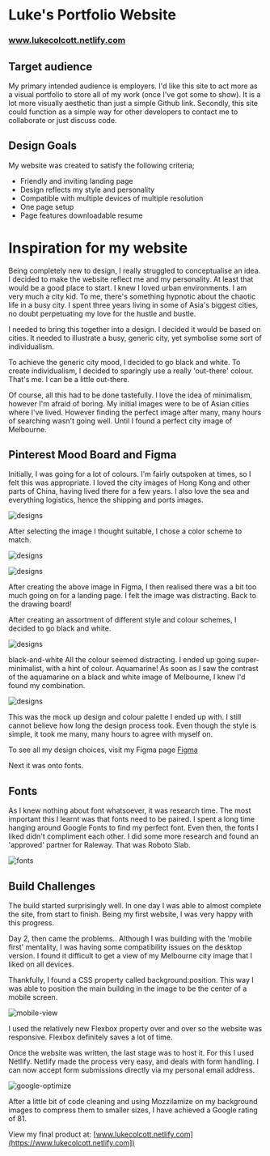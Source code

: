 # Luke's Portfolio Website
### www.lukecolcott.netlify.com

## Target audience
My primary intended audience is employers. I'd like this site to act more as a visual portfolio to store all of my work (once I've got some to show).
It is a lot more visually aesthetic than just a simple Github link.
Secondly, this site could function as a simple way for other developers to contact me to collaborate or just discuss code. 

## Design Goals
My website was created to satisfy the following criteria;
- Friendly and inviting landing page
- Design reflects my style and personality
- Compatible with multiple devices of multiple resolution
- One page setup
- Page features downloadable resume

# Inspiration for my website

Being completely new to design, I really struggled to conceptualise an idea.
I decided to make the website reflect me and my personality. At least that would be a good place to start.
I knew I loved urban environments. I am very much a city kid. To me, there's something hypnotic about the chaotic life in a busy city.
I spent three years living in some of Asia's biggest cities, no doubt perpetuating my love for the hustle and bustle.

I needed to bring this together into a design. I decided it would be based on cities. It needed to illustrate a busy, generic city, yet symbolise some sort of individualism. 

To achieve the generic city mood, I decided to go black and white. To create individualism, I decided to sparingly use a really 'out-there' colour.
That's me. I can be a little out-there. 

Of course, all this had to be done tastefully. I love the idea of minimalism, however I'm afraid of boring. My initial images were to be of Asian cities where I've lived. However finding the perfect image after many, many hours of searching wasn't going well. Until I found a perfect city image of Melbourne.    

## Pinterest Mood Board and Figma

Initially, I was going for a lot of colours. I'm fairly outspoken at times, so I felt this was appropriate. 
I loved the city images of Hong Kong and other parts of China, having lived there for a few years. I also love the sea and everything logistics, hence the shipping and ports images. 

![designs](/assets/img/moodboard1.png)

After selecting the image I thought suitable, I chose a color scheme to match.

![designs](/assets/img/first-design.png)

![designs](/assets/img/korea.png)

After creating the above image in Figma, I then realised there was a bit too much going on for a landing page.
I felt the image was distracting. Back to the drawing board!

After creating an assortment of different style and colour schemes, I decided to go black and white.

![designs](/assets/img/black-and-white.png)

black-and-white
All the colour seemed distracting. I ended up going super-minimalist, with a hint of colour. Aquamarine!
As soon as I saw the contrast of the aquamarine on a black and white image of Melbourne, I knew I'd found my combination. 

![designs](/assets/img/final-design.png)

This was the mock up design and colour palette I ended up with. I still cannot believe how long the design process took. Even though the style is simple, it took me many, many hours to agree with myself on. 

To see all my design choices, visit my Figma page [Figma](https://www.figma.com/file/ZjH2R84aPIWzQ6t00ui62XdK/Portfolio-website-design)

Next it was onto fonts.

## Fonts

As I knew nothing about font whatsoever, it was research time. The most important this I learnt was that fonts need to be paired.
I spent a long time hanging around Google Fonts to find my perfect font.
Even then, the fonts I liked didn't compliment each other. I did some more research and found an 'approved' partner for Raleway. That was Roboto Slab.

![fonts](/assets/img/fonts.png)

## Build Challenges

The build started surprisingly well. In one day I was able to almost complete the site, from start to finish.
Being my first website, I was very happy with this progress.

Day 2, then came the problems.. Although I was building with the 'mobile first' mentality, I was having some compatibility issues on the desktop version. I found it difficult to get a view of my Melbourne city image that I liked on all devices.

Thankfully, I found a CSS property called background:position.
This way I was able to position the main building in the image to be the center of a mobile screen.

![mobile-view](/assets/img/mobile-view.png)

I used the relatively new Flexbox property over and over so the website was responsive. Flexbox definitely saves a lot of time. 

Once the website was written, the last stage was to host it. For this I used Netlify.
Netlify made the process very easy, and deals with form handling. I can now accept form submissions directly via my personal email address. 

![google-optimize](/assets/img/google-optimize.png)

After a little bit of code cleaning and using Mozzilamize on my background images to compress them to smaller sizes, I have achieved a Google rating of 81.



View my final product at: [www.lukecolcott.netlify.com](https://www.lukecolcott.netlify.com])